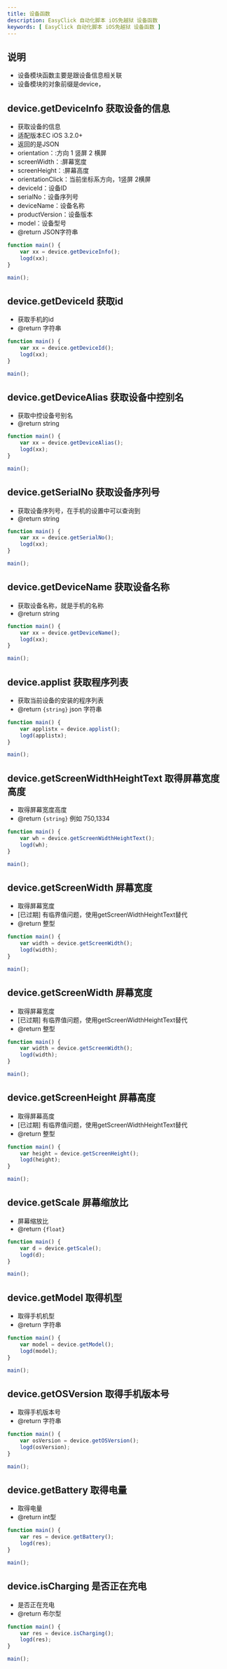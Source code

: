 ```yaml
---
title: 设备函数
description: EasyClick 自动化脚本 iOS免越狱 设备函数
keywords: [ EasyClick 自动化脚本 iOS免越狱 设备函数 ]
---
```


## 说明

- 设备模块函数主要是跟设备信息相关联
- 设备模块的对象前缀是device，

## device.getDeviceInfo 获取设备的信息

* 获取设备的信息
* 适配版本EC iOS 3.2.0+
* 返回的是JSON
* orientation：:方向 1 竖屏 2 横屏
* screenWidth：:屏幕宽度
* screenHeight：:屏幕高度
* orientationClick：当前坐标系方向，1竖屏 2横屏
* deviceId：设备ID
* serialNo：设备序列号
* deviceName：设备名称
* productVersion：设备版本
* model：设备型号
* @return JSON字符串

```javascript showLineNumbers
function main() {
    var xx = device.getDeviceInfo();
    logd(xx);
}

main();
```

## device.getDeviceId 获取id

* 获取手机的id
* @return 字符串

```javascript showLineNumbers
function main() {
    var xx = device.getDeviceId();
    logd(xx);
}

main();
```

## device.getDeviceAlias 获取设备中控别名

* 获取中控设备号别名
* @return string

```javascript showLineNumbers
function main() {
    var xx = device.getDeviceAlias();
    logd(xx);
}

main();
 ```

## device.getSerialNo 获取设备序列号

* 获取设备序列号，在手机的设置中可以查询到
* @return string

```javascript showLineNumbers
function main() {
    var xx = device.getSerialNo();
    logd(xx);
}

main();
```

## device.getDeviceName 获取设备名称

* 获取设备名称，就是手机的名称
* @return string

```javascript showLineNumbers
function main() {
    var xx = device.getDeviceName();
    logd(xx);
}

main();
```

## device.applist 获取程序列表

* 获取当前设备的安装的程序列表
* @return `{string}` json 字符串

```javascript showLineNumbers
function main() {
    var applistx = device.applist();
    logd(applistx);
}

main();
```

## device.getScreenWidthHeightText 取得屏幕宽度高度

* 取得屏幕宽度高度
* @return `{string}` 例如 750,1334

```javascript showLineNumbers
function main() {
    var wh = device.getScreenWidthHeightText();
    logd(wh);
}

main();
```

## device.getScreenWidth 屏幕宽度

* 取得屏幕宽度
* [已过期] 有临界值问题，使用getScreenWidthHeightText替代
* @return 整型

```javascript showLineNumbers
function main() {
    var width = device.getScreenWidth();
    logd(width);
}

main();
```

## device.getScreenWidth 屏幕宽度

* 取得屏幕宽度
* [已过期] 有临界值问题，使用getScreenWidthHeightText替代
* @return 整型

```javascript showLineNumbers
function main() {
    var width = device.getScreenWidth();
    logd(width);
}

main();
```

## device.getScreenHeight 屏幕高度

* 取得屏幕高度
* [已过期] 有临界值问题，使用getScreenWidthHeightText替代
* @return 整型

```javascript showLineNumbers
function main() {
    var height = device.getScreenHeight();
    logd(height);
}

main();
 ```

## device.getScale 屏幕缩放比

* 屏幕缩放比
* @return `{float}`

```javascript showLineNumbers
function main() {
    var d = device.getScale();
    logd(d);
}

main();
 ```

## device.getModel 取得机型

* 取得手机机型
* @return 字符串

```javascript showLineNumbers
function main() {
    var model = device.getModel();
    logd(model);
}

main();
```

## device.getOSVersion 取得手机版本号

* 取得手机版本号
* @return 字符串

```javascript showLineNumbers
function main() {
    var osVersion = device.getOSVersion();
    logd(osVersion);
}

main();
```

## device.getBattery 取得电量

* 取得电量
* @return int型

```javascript showLineNumbers
function main() {
    var res = device.getBattery();
    logd(res);
}

main();
```

## device.isCharging 是否正在充电

* 是否正在充电
* @return 布尔型

```javascript showLineNumbers
function main() {
    var res = device.isCharging();
    logd(res);
}

main();
```

